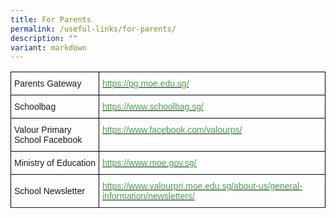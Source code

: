 ```yaml
---
title: For Parents
permalink: /useful-links/for-parents/
description: ""
variant: markdown
---
```

<style type="text/css">
.tg  {border-collapse:collapse;border-spacing:0;}
.tg td{border-color:black;border-style:solid;border-width:1px;font-family:Arial, sans-serif;font-size:14px;
  overflow:hidden;padding:10px 5px;word-break:normal;}
.tg th{border-color:black;border-style:solid;border-width:1px;font-family:Arial, sans-serif;font-size:14px;
  font-weight:normal;overflow:hidden;padding:10px 5px;word-break:normal;}
.tg .tg-cly1{text-align:left;vertical-align:middle}
.tg .tg-corx{color:#46A247;text-align:left;vertical-align:top}
</style>
<table class="tg">
<thead>
  <tr>
    <th class="tg-cly1">Parents Gateway</th>
    <th class="tg-corx"><a href="https://pg.moe.edu.sg/"><span style="text-decoration:none;color:#46A247">https://pg.moe.edu.sg/</span></a></th>
  </tr>
</thead>
<tbody>
	<tr>
    <td class="tg-cly1">Schoolbag</td>
    <td class="tg-corx"><a href="https://www.schoolbag.sg/"><span style="text-decoration:none;color:#46A247">https://www.schoolbag.sg/</span></a></td>
  </tr>
  <tr>
    <td class="tg-cly1">Valour Primary School Facebook</td>
    <td class="tg-corx"><a href="https://www.facebook.com/valourps/"><span style="text-decoration:none;color:#46A247">https://www.facebook.com/valourps/</span></a></td>
  </tr>
  <tr>
    <td class="tg-cly1">Ministry of Education</td>
    <td class="tg-corx"><a href="https://www.moe.gov.sg/"><span style="text-decoration:none;color:#46A247">https://www.moe.gov.sg/</span></a></td>
  </tr>
	<tr>
    <th class="tg-cly1">School Newsletter</th>
    <th class="tg-corx"><a href="/about-us/general-information/newsletters/"><span style="text-decoration:none;color:#46A247">https://www.valourpri.moe.edu.sg/about-us/general-information/newsletters/</span></a></th>
  </tr>
	<tr>
  </tr>
</tbody>
</table>